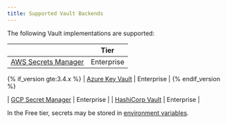 ```yaml
---
title: Supported Vault Backends
---
```


The following Vault implementations are supported:

|                                                                                                               | Tier       |
|---------------------------------------------------------------------------------------------------------------|------------|
| [AWS Secrets Manager](/gateway/{{page.release}}/kong-enterprise/secrets-management/backends/aws-sm/)      | Enterprise |

{% if_version gte:3.4.x %}
| [Azure Key Vault](/gateway/{{page.release}}/kong-enterprise/secrets-management/backends/azure-key-vaults/) | Enterprise |
{% endif_version %}

| [GCP Secret Manager](/gateway/{{page.release}}/kong-enterprise/secrets-management/backends/gcp-sm/)      | Enterprise |
| [HashiCorp Vault](/gateway/{{page.release}}/kong-enterprise/secrets-management/backends/hashicorp-vault/) | Enterprise |


In the Free tier, secrets may be stored in [environment variables](/gateway/{{page.release}}/kong-enterprise/secrets-management/backends/env/).
